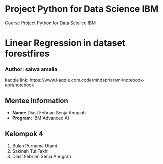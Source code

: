 # Project Python for Data Science IBM
Course Project Python for Data Science IBM

# Linear Regression in dataset forestfires
### Author: salwa amelia
kaggle link: https://www.kaggle.com/code/mhdapriarami/notebook-apri/notebook

## Mentee Information
- **Name:** Diast Febrian Senja Anugrah
- **Program:** IBM Advanced AI

## Kelompok 4
1. Bulan Purnama Utami
2. Sakinah Tul Fakhi
3. Diast Febrian Senja Anugrah
